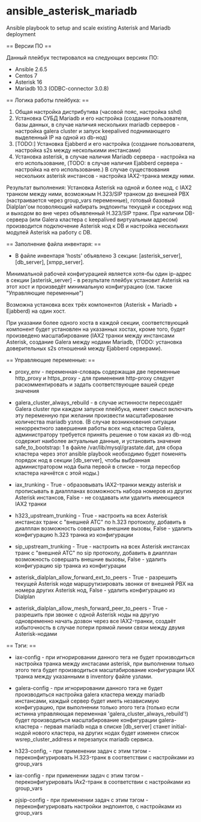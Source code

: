 # ansible_asterisk_mariadb
Ansible playbook to setup and scale existing Asterisk and Mariadb deployment

== Версии ПО ==

Данный плейбук тестировался на следующих версиях ПО:

* Ansible 2.6.5
* Centos 7
* Asterisk 16
* Mariadb 10.3 (ODBC-connector 3.0.8)

== Логика работы плейбука: ==

1. Общая настройка дистрибутива (часовой пояс, настройка sshd)
2. Установка СУБД Mariadb и его настройка (создание пользователя, базы данных, в случае наличия нескольких mariadb
серверов - настройка galera cluster и запуск keepalived поднимающего выделенный IP на одной из db-нод)
3. [TODO:] Установка Ejabberd и его настройка (создание пользователя, настройка s2s между несколькими инстансами)
4. Установка asterisk, в случае наличия Mariadb сервера - настройка на его использование, (TODO: в случае наличия
Ejabberd сервера - настройка на его использование.) В случае существования нескольких asterisk инстансов - настройка
IAX2-транка между ними.

Результат выполнения: Установка Asterisk на одной и более нод, с IAX2 транком между ними, возможным H.323/SIP транком до внешней PBX (настраивается через group_vars переменные), готовый базовый Dialplan'ом позволяющий набирать эндпоинты текущей и соседних нод и выходом во вне через объявленный H.323/SIP транк.
При наличии DB-сервера (или Galera кластера с keepalived виртуальным адресом) производится подключение Asterisk нод к DB и настройка нескольких модулей Asterisk на работу с DB.

== Заполнение файла инвентаря: ==

* В файле инвентаря 'hosts' объявлено 3 секции: [asterisk_server], [db_server], [xmpp_server].

Минимальной рабочей конфигурацией является хотя-бы один ip-адрес в секции [asterisk_server] - в результате плейбук
установит Asterisk на этот хост и произведёт минимальную конфигурацию (см. также "Управляющие переменные")

Возможна установка всех трёх компонентов (Asterisk + Mariadb + Ejabberd) на один хост.

При указании более одного хоста в каждой секции, соответствующий компонент будет установлен на указанных хостах,
кроме того, будет произведено масштабирование (IAX2 транки между инстансами Asterisk, создание Galera между нодами Mariadb,
(TODO: установка доверительных s2s отношений между Ejabberd серверами).

== Управляющие переменные: ==

* proxy_env - переменная-словарь содержащая две переменные http_proxy и https_proxy - для применения http-proxy следует раскомментировать и задать соответствующие вашей среде значения

* galera_cluster_always_rebuild - в случае истинности пересоздаёт Galera cluster при каждом запуске плейбука,
имеет смысл включать эту переменную при желании произвести масштабирование количества mariadb узлов.
(В случае возникновения ситуации некорректного завершения работы всех нод кластера Galera, администратору требуется принять решение о том
какая из db-нод содержит наиболее актуальные данные, и установить значение safe_to_bootstrap: 1 в файле /var/lib/mysql/grastate.dat,
для сбора кластера через этот ansible playbook необходимо будет поменять порядок нод в секции [db_server], чтобы выбранная администратором
нода была первой в списке - тогда пересбор кластера начнётся с этой ноды.)

* iax_trunking - True - образовывать IAX2-транки между asterisk и прописывать в диалпланах возможность набора номеров
из других Asterisk инстансов, False - не создавать или удалить имеющиеся IAX2 транки

* h323_upstream_trunking - True - настроить на всех Asterisk инстансах транк с "внешней АТС" по h.323 протоколу, добавить в
диалплан возможность совершать внешние вызовы, False - удалить конфигурацию h.323 транка из конфигурации

* sip_upstream_trunking - True - настроить на всех Asterisk инстансах транк с "внешней АТС" по sip протоколу, добавить в
диалплан возможность совершать внешние вызовы, False - удалить конфигурацию sip транка из конфигурации

* asterisk_dialplan_allow_forward_ext_to_peers - True - разрешить текущей Asterisk ноде маршрутизировать звонки от внешней PBX
на номера других Asterisk нод, False - удалить конфигурацию из Dialplan

* asterisk_dialplan_allow_mesh_forward_peer_to_peers - True - разрешить при звонке с одной Asterisk ноды на другую одновременно начать дозвон
через все IAX2-транки, создаёт избыточность в случае потери прямой линии связи между двумя Asterisk-нодами

== Тэги: ==

* iax-config - при игнорировании данного тега не будет производиться настройка транка между
инстасами asterisk, при выполнении только этого тега будет производиться масштабирование конфигурации
IAX транка между указанными в inventory файле узлами.

* galera-config - при игнорировании данного тэга не будет производиться настройка galera кластера между mariadb инстансами,
каждый сервер будет иметь независимую конфигурацию, при выполнении только этого тега (только если истинна управляющая
переменная 'galera_cluster_always_rebuild'!) будет производиться масштабирование
конфигурации galera-кластера - первая mariadb нода в списке [db_server] станет initial-нодой нового кластера, на других
нодах будет изменен список wsrep_cluster_address и перезапуск mariadb сервиса.

* h323-config, - при применении задач с этим тэгом - переконфигурировать H.323-транк в соответствии с настройками из group_vars

* iax-config - при применении задач с этим тэгом - переконфигурировать IAx2-транк в соответствии с настройками из group_vars

* pjsip-config - при применении задач с этим тэгом - переконфигурировать настройки эндпоинтов, с настройками из group_vars
